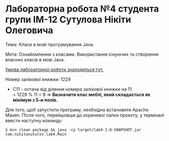# Лабораторна робота №4 студента групи ІМ-12 Сутулова Нікіти Олеговича

Тема:
Класи в мові програмування Java.

Мета:
Ознайомлення з класами. Використання існуючих та створення
власних класів в мові Java.

[Умова лабораторної роботи знаходиться тут.](https://asdjonok.github.io/OOP-SITE/)

Номер залікової книжки: 1229
- С11 - остача від ділення номера залікової книжки на 11:   
  = 1229 % 11 = 8 => **Визначити клас меблі, який складається як мінімум з 5-и полів.**

Для того, щоб запустити програму, необхідно встановити Apache Maven. Після чого, перейшовши до кореневої папки проєкту, у терміналі ввести наступну команду:
```shell
$ mvn clean package && java -cp target/lab4-1.0-SNAPSHOT.jar com.nikitasutulov.lab4.Main 
```
